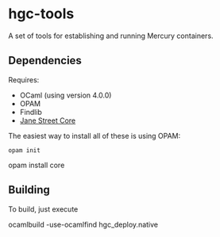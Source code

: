 hgc-tools
=========

A set of tools for establishing and running Mercury containers.

Dependencies
------------

Requires:

 - OCaml (using version 4.0.0)
 - OPAM
 - Findlib
 - [Jane Street Core](https://github.com/janestreet/core)

The easiest way to install all of these is using OPAM:

	opam init
  opam install core

Building
--------

To build, just execute

  ocamlbuild -use-ocamlfind hgc_deploy.native